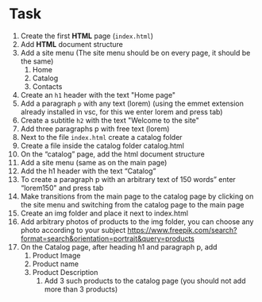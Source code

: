 # Task

1. Create the first **HTML** page (`index.html`)
2. Add **HTML** document structure
3. Add a site menu (The site menu should be on every page, it should be the same)
   1. Home
   2. Catalog
   3. Contacts
4. Create an `h1` header with the text "Home page"
5. Add a paragraph `p` with any text (lorem) (using the emmet extension already
   installed in vsc, for this we enter lorem and press tab)
6. Create a subtitle `h2` with the text "Welcome to the site"
7. Add three paragraphs p with free text (lorem)
8. Next to the file `index.html` create a catalog folder
9. Create a file inside the catalog folder catalog.html
10. On the “catalog” page, add the html document structure
11. Add a site menu (same as on the main page)
12. Add the h1 header with the text “Catalog”
13. To create a paragraph p with an arbitrary text of 150 words” enter “lorem150"
    and press tab
14. Make transitions from the main page to the catalog page by clicking on the site
    menu and switching from the catalog page to the main page
15. Create an img folder and place it next to index.html
16. Add arbitrary photos of products to the img folder, you can choose any photo
    according to your subject <https://www.freepik.com/search?format=search&orientation=portrait&query=products>
17. On the Catalog page, after heading h1 and paragraph p, add
    1. Product Image
    2. Product name
    3. Product Description
       1. Add 3 such products to the catalog page (you should not add more than 3
          products)
